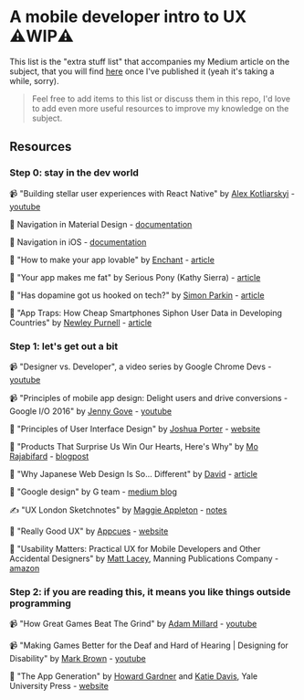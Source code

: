 # A mobile developer intro to UX ⚠️WIP️️⚠️

This list is the "extra stuff list" that accompanies my Medium article on the subject, that you will find [here](TBP) once I've published it (yeah it's taking a while, sorry).

> Feel free to add items to this list or discuss them in this repo, I'd love to add even more useful resources to improve my knowledge on the subject.

## Resources

### Step 0: stay in the dev world

📹 "Building stellar user experiences with React Native" by [Alex Kotliarskyi](https://twitter.com/alex_frantic) - [youtube](https://www.youtube.com/watch?v=fjS5ssBn3fA)

📑 Navigation in Material Design - [documentation](https://material.io/design/navigation/understanding-navigation.html)

📑 Navigation in iOS - [documentation](https://developer.apple.com/ios/human-interface-guidelines/app-architecture/navigation/)

📝 "How to make your app lovable" by [Enchant](https://www.enchant.com/) - [article](https://www.enchant.com/blog/app-clarity)

📝 "Your app makes me fat" by Serious Pony (Kathy Sierra) - [article](http://seriouspony.com/blog/2013/7/24/your-app-makes-me-fat)

📝 "Has dopamine got us hooked on tech?" by [Simon Parkin](https://twitter.com/SimonParkin) - [article](https://www.theguardian.com/technology/2018/mar/04/has-dopamine-got-us-hooked-on-tech-facebook-apps-addiction)

📝 "App Traps: How Cheap Smartphones Siphon User Data in Developing Countries" by [Newley Purnell](https://twitter.com/newley) - [article](https://www.wsj.com/articles/app-traps-how-cheap-smartphones-help-themselves-to-user-data-1530788404)

### Step 1: let's get out a bit

📹 "Designer vs. Developer", a video series by Google Chrome Devs - [youtube](https://www.youtube.com/playlist?list=PLNYkxOF6rcIC60856GnLEV5GQXMxc9ByJ)

📹 "Principles of mobile app design: Delight users and drive conversions - Google I/O 2016" by [Jenny Gove](https://twitter.com/jennylg) - [youtube](https://www.youtube.com/watch?v=u7iUoxqKaKU&t=1221s)

📝 "Principles of User Interface Design" by [Joshua Porter](https://twitter.com/bokardo) - [website](http://bokardo.com/principles-of-user-interface-design/)

📝 "Products That Surprise Us Win Our Hearts, Here's Why" by [Mo Rajabifard](https://twitter.com/morajabi) - [blogpost](https://morajabi.im/blog/products-that-surprise-win-hearts)

📝 "Why Japanese Web Design Is So… Different" by [David](https://twitter.com/randomwire) - [article](https://randomwire.com/why-japanese-web-design-is-so-different/)

📑 "Google design" by G team - [medium blog](https://medium.com/google-design)

✍️ "UX London Sketchnotes" by [Maggie Appleton](https://twitter.com/Mappletons) - [notes](http://maggieappleton.com/project/uxlondon-sketchnotes)

📑 "Really Good UX" by [Appcues](https://twitter.com/appcues) - [website](https://www.reallygoodux.io/)

📗 "Usability Matters: Practical UX for Mobile Developers and Other Accidental Designers" by [Matt Lacey](https://github.com/mrlacey), Manning Publications Company - [amazon](https://www.amazon.com/Usability-Matters-Practical-Developers-Accidental/dp/1617293938)

### Step 2: if you are reading this, it means you like things outside programming

📹 "How Great Games Beat The Grind" by [Adam Millard](https://www.youtube.com/user/Thefearalcarrot) - [youtube](https://www.youtube.com/watch?v=nP1qLrXaDvE)

📹 "Making Games Better for the Deaf and Hard of Hearing | Designing for Disability" by [Mark Brown](https://www.youtube.com/channel/UCqJ-Xo29CKyLTjn6z2XwYAw) - [youtube](https://www.youtube.com/watch?v=4NGe4dzlukc)

📗 "The App Generation" by [Howard Gardner](https://twitter.com/DrHowardGardner) and [Katie Davis](https://twitter.com/katiebda), Yale University Press - [website](https://yalebooks.yale.edu/book/9780300209341/app-generation)
